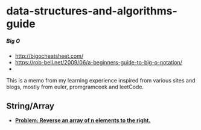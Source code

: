 # data-structures-and-algorithms-guide


##### Big O 
* http://bigocheatsheet.com/
* https://rob-bell.net/2009/06/a-beginners-guide-to-big-o-notation/
* 

This is a memo from my learning experience inspired from various sites and blogs, mostly from euler, promgramceek and leetCode.  


String/Array
---

* [__Problem: Reverse an array of n elements to the right.__](https://github.com/bhochhi/data-structures-and-algorithms-guide/blob/master/codes/src/main/java/com/bhochhi/algorithm/stringandarray/ReverseArrayImpl.java)
